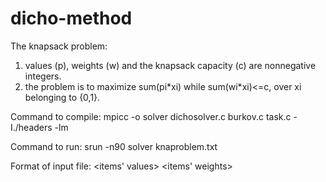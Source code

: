 dicho-method
============
The knapsack problem:  
1. values (p), weights (w) and the knapsack capacity (c) are nonnegative integers.  
2. the problem is to maximize sum(pi\*xi) while sum(wi\*xi)<=c, over xi belonging to {0,1}.

Command to compile:
mpicc -o solver dichosolver.c burkov.c task.c -I./headers -lm

Command to run:
srun -n90 solver knaproblem.txt

Format of input file:
<knapsack size>
<number of items>
<items' values>
<items' weights>
